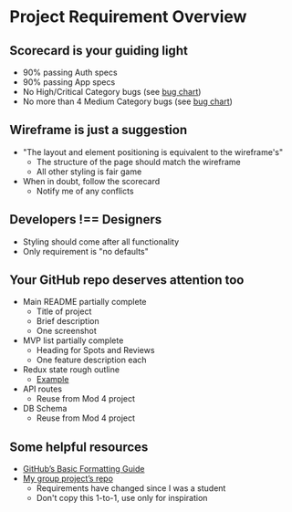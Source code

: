 # Project Requirement Overview

## Scorecard is your guiding light

- 90% passing Auth specs
- 90% passing App specs
- No High/Critical Category bugs (see [bug chart](https://open.appacademy.io/learn/js-py---pt-jun-2023-online/week-30---redux-thunk-and-authentication/react-solo-project-scorecard))
- No more than 4 Medium Category bugs (see [bug chart](https://open.appacademy.io/learn/js-py---pt-jun-2023-online/week-30---redux-thunk-and-authentication/react-solo-project-scorecard))

## Wireframe is just a suggestion

- "The layout and element positioning is equivalent to the wireframe's"
  - The structure of the page should match the wireframe
  - All other styling is fair game
- When in doubt, follow the scorecard
  - Notify me of any conflicts

## Developers !== Designers

- Styling should come after all functionality
- Only requirement is "no defaults"

## Your GitHub repo deserves attention too

- Main README partially complete
  - Title of project
  - Brief description
  - One screenshot
- MVP list partially complete
  - Heading for Spots and Reviews
  - One feature description each
- Redux state rough outline
  - [Example](./redux_state.md)
- API routes
  - Reuse from Mod 4 project
- DB Schema
  - Reuse from Mod 4 project

## Some helpful resources

- [GitHub’s Basic Formatting Guide](https://docs.github.com/en/get-started/writing-on-github/getting-started-with-writing-and-formatting-on-github/basic-writing-and-formatting-syntax)
- [My group project’s repo](https://github.com/fxuls/open-table-clone)
  - Requirements have changed since I was a student
  - Don't copy this 1-to-1, use only for inspiration
